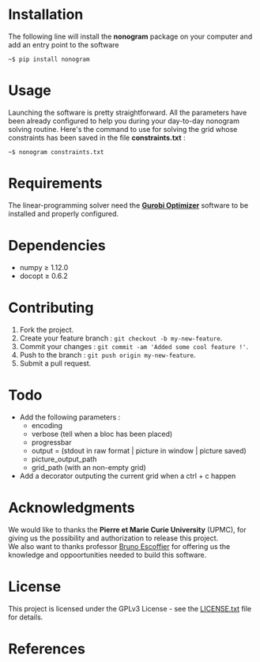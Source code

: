 # Installation
The following line will install the **nonogram** package on your computer and add an entry point to the software
```shell
~$ pip install nonogram
```

# Usage
Launching the software is pretty straightforward. All the parameters have been already configured to help you during your day-to-day nonogram solving routine. Here's the command to use for solving the grid whose constraints has been saved in the file **constraints.txt** :
```shell
~$ nonogram constraints.txt
```

# Requirements
The linear-programming solver need the <b><a href="http://www.gurobi.com">Gurobi Optimizer</a></b> software to be installed and properly configured.

# Dependencies
* numpy ≥ 1.12.0
* docopt ≥ 0.6.2

# Contributing
1. Fork the project.
2. Create your feature branch : `git checkout -b my-new-feature`.
3. Commit your changes : `git commit -am 'Added some cool feature !'`.
4. Push to the branch  : `git push origin my-new-feature`.
5. Submit a pull request.

# Todo
* Add the following parameters :
    * encoding
    * verbose (tell when a bloc has been placed)
    * progressbar
    * output = (stdout in raw format | picture in window | picture saved)
    * picture_output_path
    * grid_path (with an non-empty grid)
* Add a decorator outputing the current grid when a ctrl + c happen

# Acknowledgments
We would like to thanks the **Pierre et Marie Curie University** (UPMC), for giving us the possibility and authorization to release this project.  
We also want to thanks professor <a href="http://www-poleia.lip6.fr/~escoffier/">Bruno Escoffier</a> for offering us the knowledge and oppoortunities needed to build this software.


# License
This project is licensed under the GPLv3 License - see the [LICENSE.txt](LICENSE.txt) file for details.

# References

